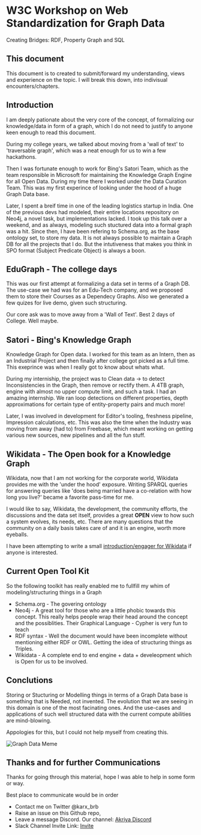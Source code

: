 # W3C Workshop on Web Standardization for Graph Data
Creating Bridges: RDF, Property Graph and SQL

## This document
This document is to created to submit/forward my understanding, views and experience on the topic. I will break this down, into indivisual encounters/chapters. 

## Introduction
I am deeply pationate about the very core of the concept, of formalizing our knowledge/data in form of a graph, which I do not need to justify to anyone keen enough to read this document.

During my college years, we talked about moving from a 'wall of text' to 'traversable graph', which was a neat enough for us to win a few hackathons.

Then I was fortunate enough to work for Bing's Satori Team, which as the team responsible in Microsoft for maintaining the Knowledge Graph Engine for all Open Data. During my time there I worked under the Data Curation Team.
This was my first experince of looking under the hood of a huge Graph Data base.

Later, I spent a breif time in one of the leading logistics startup in India. One of the previous devs  had modeled, their entire locations repository on Neo4j, a novel task, but implementations lacked. I took up this talk over a weekend, and as always, modeling such stuctured data into a formal graph was a hit.
Since then, I have been refering to Schema.org, as the base ontology set, to store my data.
It is not always possible to maintain a Graph DB for all the projects that I do. But the intutiveness that makes you think in SPO format (Subject Predicate Object) is always a boon.

## EduGraph - The college days
This was our first attempt at formalizing a data set in terms of a Graph DB.
The use-case we had was for an Edu-Tech company, and we proposed them to store their Courses as a Dependecy Graphs. Also we generated a few quizes for live demo, given such structuring.

Our core ask was to move away from a 'Wall of Text'.
Best 2 days of College. Well maybe.

## Satori - Bing's Knowledge Graph
Knowledge Graph for Open data.
I worked for this team as an Intern, then as an Industrial Project and then finally after college got picked as a full time.
This exeprince was when I really got to know about whats what.

During my interniship, the project was to Clean data -> to detect Inconsistencies in the Graph, then remove or rectify them.
A 4TB graph, engine with almost no upper compute limit, and such a task. I had an amazing internship. 
We ran loop detections on different properties, depth approximations for certain type of entity-property pairs and much more!

Later, I was involved in development for Editor's tooling, freshness pipeline, Impression calculations, etc.
This was also the time when the Industry was moving from away (had to) from Freebase, which meant working on getting various new sources, new pipelines and all the fun stuff.


## Wikidata - The Open book for a Knowledge Graph
Wikidata, now that I am not working for the corporate world, Wikidata provides me with the 'under the hood' exposure.
Writing SPARQL queries for answering queries like 'does being married have a co-relation with how long you live?' became a favorite pass-time for me.

I would like to say, Wikidata, the development, the community efforts, the discussions and the data set itself, provides a great __OPEN__ view to how such a system evolves, its needs, etc. There are many questions that the community on a daily basis takes care of and it is an engine, worth more eyeballs.

I have been attempting to write a small [introduction/engager for Wikidata](https://karx.github.io/Wikidata) if anyone is interested.


## Current Open Tool Kit
So the following toolkit has really enabled me to fullfill my whim of modeling/structuring things in a Graph
* Schema.org - The govering ontology
* Neo4j - A great tool for those who are a little phobic towards this concept.
    This really helps people wrap their head around the concept and the possiblities. Their Graphical Language - Cypher is very fun to teach
* RDF syntax - Well the document would have been incomplete without mentioning either RDF or OWL. Getting the idea of structuring things as Triples.
* Wikidata - A complete end to end engine + data + develeopment which is Open for us to be involved.


## Conclutions
Storing or Stucturing or Modelling things in terms of a Graph Data base is something that is Needed, not invented.
The evolution that we are seeing in this domain is one of the most facinating ones. And the use-cases and applications of such well structured data with the current compute abilities are mind-blowing.

Appologies for this, but I could not help myself from creating this.

![Graph Data Meme](https://i.imgflip.com/2u5b0a.jpg)


## Thanks and for further Communications
Thanks for going through this material, hope I was able to help in some form or way.

Best place to communicate would be in order
* Contact me on Twitter @karx_brb
* Raise an issue on this Github repo, 
* Leave a message Discord. Our channel: [Akriya Discord](https://discord.gg/Ud5TuCr)
* Slack Channel Invite Link: [Invite](https://join.slack.com/t/akriya/shared_invite/enQtNDMwOTM2NjExMzQ0LTZmODYzZDUyNDYyMjhhNmNhMzk2MzVjY2NmZGM0YjNkYzViZTJjMDc2Nzg4MTA5NjAzOTQ1ZWZhMDc0OWI3OGU) 
